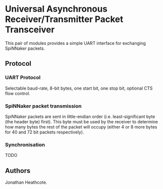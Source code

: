 Universal Asynchronous Receiver/Transmitter Packet Transceiver
==============================================================

This pair of modules provides a simple UART interface for exchanging SpiNNaker
packets.


Protocol
--------

### UART Protocol

Selectable baud-rate, 8-bit bytes, one start bit, one stop bit, optional CTS
flow control.

### SpiNNaker packet transmission

SpiNNaker packets are sent in little-endian order (i.e. least-significant byte
(the header byte) first). This byte must be used by the receiver to determine
how many bytes the rest of the packet will occupy (either 4 or 8 more bytes for
40 and 72 bit packets respectively).

### Synchronisation

TODO

Authors
-------

Jonathan Heathcote.

